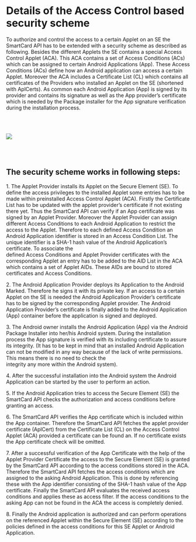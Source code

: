 # Details of the Access Control based security scheme #

To authorize and control the access to a certain Applet on an SE the SmartCard API has to be extended with a security scheme as described as following. Besides the different Applets the SE contains a special Access Control Applet (ACA). This ACA contains a set of Access Conditions (ACs) which can be assigned to certain Android Applications (App). These Access Conditions (ACs) define how an Android application can access a certain Applet. Moreover the ACA includes a Certificate List (CL) which contains all certificates of the Providers who installed an Applet on the SE (shortened with AplCerts). As common each Android Application (App) is signed by its provider and contains its signature as well as the App provider’s certificate which is needed by the Package installer for the App signature verification during the installation process.

<br><br>

<img src='http://seek-for-android.googlecode.com/svn/wiki/img/SecuritySchemeOverview_wl.png' />

<br><br>

<h2>The security scheme works in following steps:</h2>
<p>
1. The Applet Provider installs its Applet on the Secure Element (SE). To define the access privileges to the installed Applet some entries has to be made within preinstalled Access Control Applet (ACA). Firstly the Certificate List has to be updated with the applet provider’s certificate if not existing there yet. Thus the SmartCard API can verify if an App certificate was signed by an Applet Provider. Moreover the Applet Provider can assign different Access Conditions to each Android Application to restrict the access to the Applet. Therefore to each defined Access Condition an Android Application identifier is stored in an Access Condition List. The unique identifier is a SHA-1 hash value of the Android Application’s certificate. To associate the<br>
defined Access Conditions and Applet Provider certificates with the corresponding Applet an entry has to be added to the AID List in the ACA which contains a set of Applet AIDs. These AIDs are bound to stored certificates and Access Conditions.<br>
</p>
<p>
2. The Android Application Provider deploys its Application to the Android Marked. Therefore he signs it with its private key. If an access to a certain Applet on the SE is needed the Android Application Provider’s certificate has to be signed by the corresponding Applet provider. The Android Application Provider’s certificate is finally added to the Android Application (App) container before the application is signed and deployed.<br>
</p>
<p>
3. The Android owner installs the Android Application (App) via the Android Package Installer into her/his Android system. During the installation process the App signature is verified with its including certificate to assure its integrity. (It has to be kept in mind that an installed Android Application can not be modified in any way because of the lack of write permissions. This means there is no need to check the<br>
integrity any more within the Android system).<br>
</p>
<p>
4. After the successful installation into the Android system the Android Application can be started by the user to perform an action. </p>
<p>
5. If the Android Application tries to access the Secure Element (SE) the SmartCard API checks the authorization and access conditions before granting an access.<br>
</p>
<p>
6. The SmartCard API verifies the App certificate which is included within the App container. Therefore the SmartCard API fetches the applet provider certificate (AplCert) from the Certificate List (CL) on the Access Control Applet (ACA) provided a certificate can be found an. If no certificate exists the App certificate check will be omitted. </p>
<p>
7. After a successful verification of the App Certificate with the help of the Applet Provider Certificate the access to the Secure Element (SE) is granted by the SmartCard API according to the access conditions stored in the ACA. Therefore the SmartCard API fetches the access conditions which are assigned to the asking Android Application. This is done by referencing these with the App identifier consisting of the SHA-1 hash value of the App certificate. Finally the SmartCard API evaluates the received access conditions and applies these as access filter. If the access conditions to the asking App can not be found in the ACA the access is completely denied.<br>
</p>
<p>
8. Finally the Android application is authorized and can perform operations on the referenced Applet within the Secure Element (SE) according to the policies defined in the access conditions for this SE Applet or Android Application.<br>
</p>